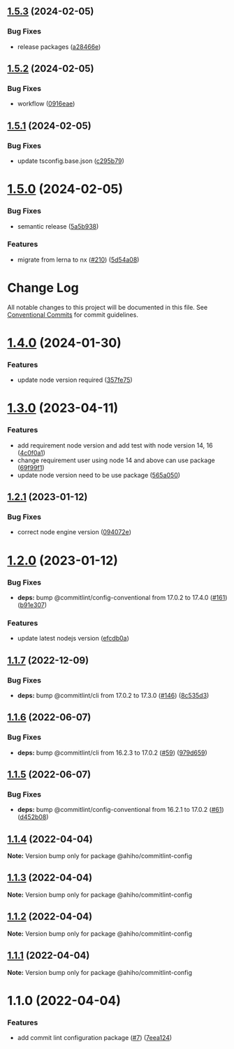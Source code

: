 ## [1.5.3](https://github.com/ahiho/tjs-configs/compare/@ahiho/commitlint-config@1.5.2...@ahiho/commitlint-config@1.5.3) (2024-02-05)


### Bug Fixes

* release packages ([a28466e](https://github.com/ahiho/tjs-configs/commit/a28466e2fa1109920dbfdd3c9cfb5744ce99a971))

## [1.5.2](https://github.com/ahiho/tjs-configs/compare/@ahiho/commitlint-config@1.5.1...@ahiho/commitlint-config@1.5.2) (2024-02-05)


### Bug Fixes

* workflow ([0916eae](https://github.com/ahiho/tjs-configs/commit/0916eae6627749200c5f8927c9e4d2a152c22c5a))

## [1.5.1](https://github.com/ahiho/tjs-configs/compare/@ahiho/commitlint-config@1.5.0...@ahiho/commitlint-config@1.5.1) (2024-02-05)


### Bug Fixes

* update tsconfig.base.json ([c295b79](https://github.com/ahiho/tjs-configs/commit/c295b7910d9902a6ebb668a46ca882a4110aea27))

# [1.5.0](https://github.com/ahiho/tjs-configs/compare/@ahiho/commitlint-config@1.4.0...@ahiho/commitlint-config@1.5.0) (2024-02-05)


### Bug Fixes

* semantic release ([5a5b938](https://github.com/ahiho/tjs-configs/commit/5a5b938c5741b15ab79c24f8d09b5d3549e36007))


### Features

* migrate from lerna to nx ([#210](https://github.com/ahiho/tjs-configs/issues/210)) ([5d54a08](https://github.com/ahiho/tjs-configs/commit/5d54a08e10c496ed5bbafb07eb2c050001866ffb))

# Change Log

All notable changes to this project will be documented in this file.
See [Conventional Commits](https://conventionalcommits.org) for commit guidelines.

# [1.4.0](https://github.com/ahiho/tjs-configs/compare/@ahiho/commitlint-config@1.3.0...@ahiho/commitlint-config@1.4.0) (2024-01-30)


### Features

* update node version required ([357fe75](https://github.com/ahiho/tjs-configs/commit/357fe75f8ce196279ebabf18527dd034e7e6be71))





# [1.3.0](https://github.com/ahiho/tjs-configs/compare/@ahiho/commitlint-config@1.2.4...@ahiho/commitlint-config@1.3.0) (2023-04-11)


### Features

* add requirement node version and add test with node version 14, 16 ([4c0f0a1](https://github.com/ahiho/tjs-configs/commit/4c0f0a106baee0625744ea746231dfc48268fe2b))
* change requirement user using node 14 and above can use package ([69f99f1](https://github.com/ahiho/tjs-configs/commit/69f99f13c2fb2924ef3cc540edaf93186fcc97b8))
* update node version need to be use package ([565a050](https://github.com/ahiho/tjs-configs/commit/565a050bd12aff7bebb626680270da1dd03ecb5c))





## [1.2.1](https://github.com/ahiho/tjs-configs/compare/@ahiho/commitlint-config@1.2.0...@ahiho/commitlint-config@1.2.1) (2023-01-12)


### Bug Fixes

* correct node engine version ([094072e](https://github.com/ahiho/tjs-configs/commit/094072e351e28db9b469d52b113cdf55db973ea4))





# [1.2.0](https://github.com/ahiho/tjs-configs/compare/@ahiho/commitlint-config@1.1.7...@ahiho/commitlint-config@1.2.0) (2023-01-12)


### Bug Fixes

* **deps:** bump @commitlint/config-conventional from 17.0.2 to 17.4.0 ([#161](https://github.com/ahiho/tjs-configs/issues/161)) ([b91e307](https://github.com/ahiho/tjs-configs/commit/b91e3070f44f7a297eefc62887cc88f8767550fa))


### Features

* update latest nodejs version ([efcdb0a](https://github.com/ahiho/tjs-configs/commit/efcdb0adcca89553392ea5090dcda786e9d0c87b))





## [1.1.7](https://github.com/ahiho/tjs-configs/compare/@ahiho/commitlint-config@1.1.6...@ahiho/commitlint-config@1.1.7) (2022-12-09)


### Bug Fixes

* **deps:** bump @commitlint/cli from 17.0.2 to 17.3.0 ([#146](https://github.com/ahiho/tjs-configs/issues/146)) ([8c535d3](https://github.com/ahiho/tjs-configs/commit/8c535d3fd6b43d8b2eed0c2d66cd817f3a2c4ed5))





## [1.1.6](https://github.com/ahiho/tjs-configs/compare/@ahiho/commitlint-config@1.1.5...@ahiho/commitlint-config@1.1.6) (2022-06-07)


### Bug Fixes

* **deps:** bump @commitlint/cli from 16.2.3 to 17.0.2 ([#59](https://github.com/ahiho/tjs-configs/issues/59)) ([979d659](https://github.com/ahiho/tjs-configs/commit/979d65982fce6bb158b416be3d22d6b29d160722))





## [1.1.5](https://github.com/ahiho/tjs-configs/compare/@ahiho/commitlint-config@1.1.4...@ahiho/commitlint-config@1.1.5) (2022-06-07)


### Bug Fixes

* **deps:** bump @commitlint/config-conventional from 16.2.1 to 17.0.2 ([#61](https://github.com/ahiho/tjs-configs/issues/61)) ([d452b08](https://github.com/ahiho/tjs-configs/commit/d452b08f4ffae68ef670ac22e5759a4bc2dc0a49))





## [1.1.4](https://github.com/ahiho/tjs-configs/compare/@ahiho/commitlint-config@1.1.3...@ahiho/commitlint-config@1.1.4) (2022-04-04)

**Note:** Version bump only for package @ahiho/commitlint-config





## [1.1.3](https://github.com/ahiho/tjs-configs/compare/@ahiho/commitlint-config@1.1.2...@ahiho/commitlint-config@1.1.3) (2022-04-04)

**Note:** Version bump only for package @ahiho/commitlint-config





## [1.1.2](https://github.com/ahiho/tjs-configs/compare/@ahiho/commitlint-config@1.1.1...@ahiho/commitlint-config@1.1.2) (2022-04-04)

**Note:** Version bump only for package @ahiho/commitlint-config





## [1.1.1](https://github.com/ahiho/tjs-configs/compare/@ahiho/commitlint-config@1.1.0...@ahiho/commitlint-config@1.1.1) (2022-04-04)

**Note:** Version bump only for package @ahiho/commitlint-config





# 1.1.0 (2022-04-04)


### Features

* add commit lint configuration package ([#7](https://github.com/ahiho/tjs-configs/issues/7)) ([7eea124](https://github.com/ahiho/tjs-configs/commit/7eea124c2d1061359d27dcf4c99f7b921cda4b41))
